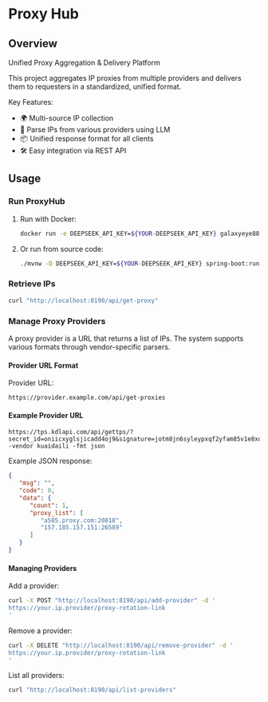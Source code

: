 # Proxy Hub

## Overview

Unified Proxy Aggregation & Delivery Platform

This project aggregates IP proxies from multiple providers and delivers them to requesters in a standardized, unified
format.

Key Features:

- 🌍 Multi-source IP collection
- 🔄 Parse IPs from various providers using LLM
- 📦 Unified response format for all clients
- 🛠️ Easy integration via REST API

## Usage

### Run ProxyHub

1. Run with Docker:
   ```bash
   docker run -e DEEPSEEK_API_KEY=${YOUR-DEEPSEEK_API_KEY} galaxyeye88/proxy-hub:latest
   ```

2. Or run from source code:
   ```bash
   ./mvnw -D DEEPSEEK_API_KEY=${YOUR-DEEPSEEK_API_KEY} spring-boot:run
   ```

### Retrieve IPs

```bash
curl "http://localhost:8190/api/get-proxy"
```

### Manage Proxy Providers

A proxy provider is a URL that returns a list of IPs. The system supports various formats through vendor-specific parsers.

#### Provider URL Format

Provider URL:
```
https://provider.example.com/api/get-proxies
```

#### Example Provider URL

```
https://tps.kdlapi.com/api/gettps/?secret_id=oniicxyglsjicadd4oj9&signature=jotm8jn6syleypxqf2yfam85v1e8xqx6&num=1&pt=2&format=json&sep=1 -vendor kuaidaili -fmt json
```

Example JSON response:
```json
{
   "msg": "",
   "code": 0,
   "data": {
      "count": 1,
      "proxy_list": [
         "a585.proxy.com:20818",
         "157.185.157.151:26589"
      ]
   }
}
```

#### Managing Providers

Add a provider:
```bash
curl -X POST "http://localhost:8190/api/add-provider" -d '
https://your.ip.provider/proxy-rotation-link
'
```

Remove a provider:
```bash
curl -X DELETE "http://localhost:8190/api/remove-provider" -d '
https://your.ip.provider/proxy-rotation-link
'
```

List all providers:
```bash
curl "http://localhost:8190/api/list-providers"
```
